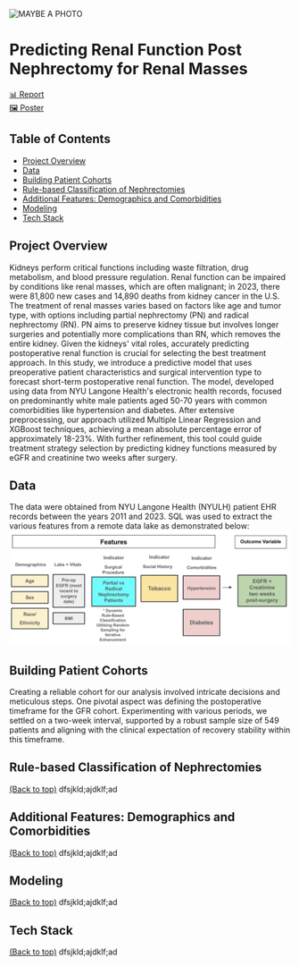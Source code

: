 ![MAYBE A PHOTO](https://github.com/jchen9619/Predicting-Renal-Function-Post-Nephrectomies/blob/main/images/DALL%C2%B7E%202024-04-15%2022.42.18%20-%20A%20wide%2C%20flat%20design%20digital%20illustration%20depicting%20the%20theme%20of%20kidney%20health%20research%2C%20specifically%20focusing%20on%20'Predicting%20Renal%20Function%20Post%20Nephr.webp)
# Predicting Renal Function Post Nephrectomy for Renal Masses
[📊 Report](https://github.com/jchen9619/Predicting-Renal-Function-Post-Nephrectomies/blob/main/reports/Capstone_Final_Report.pdf)<br>
[🖼️ Poster](https://github.com/jchen9619/Predicting-Renal-Function-Post-Nephrectomies/blob/main/reports/vFCapstone_poster_group_9.pdf)

## Table of Contents
- [Project Overview](#Project-Overview)
- [Data](#data) 
- [Building Patient Cohorts](#building-patient-cohorts)
- [Rule-based Classification of Nephrectomies](#Rule-based-Classification-of-Nephrectomies)  
- [Additional Features: Demographics and Comorbidities](#Additional-Features-Demographics-and-Comorbidities)
- [Modeling](#modeling)
- [Tech Stack](#tech-stack)

## Project Overview
Kidneys perform critical functions including waste filtration, drug metabolism, and blood pressure regulation. Renal function can be impaired by conditions like renal masses, which are often malignant; in 2023, there were 81,800 new cases and 14,890 deaths from kidney cancer in the U.S. The treatment of renal masses varies based on factors like age and tumor type, with options including partial nephrectomy (PN) and radical nephrectomy (RN). PN aims to preserve kidney tissue but involves longer surgeries and potentially more complications than RN, which removes the entire kidney. Given the kidneys' vital roles, accurately predicting postoperative renal function is crucial for selecting the best treatment approach. In this study, we introduce a predictive model that uses preoperative patient characteristics and surgical intervention type to forecast short-term postoperative renal function. The model, developed using data from NYU Langone Health's electronic health records, focused on predominantly white male patients aged 50-70 years with common comorbidities like hypertension and diabetes. After extensive preprocessing, our approach utilized Multiple Linear Regression and XGBoost techniques, achieving a mean absolute percentage error of approximately 18-23%. With further refinement, this tool could guide treatment strategy selection by predicting kidney functions measured by eGFR and creatinine two weeks after surgery.

## Data
The data were obtained from NYU Langone Health (NYULH) patient EHR records between the years 2011 and 2023. SQL was used to extract the various features from a remote data lake as demonstrated below:<br>
![features](https://github.com/jchen9619/Predicting-Renal-Function-Post-Nephrectomies/blob/main/images/features.webp)


## Building Patient Cohorts
Creating a reliable cohort for our analysis involved intricate decisions and meticulous steps. One pivotal aspect was defining the postoperative timeframe for the GFR cohort. Experimenting with various periods, we settled on a two-week interval, supported by a robust sample size of 549 patients and aligning with the clinical expectation of recovery stability within this timeframe.


## Rule-based Classification of Nephrectomies
[(Back to top)](#table-of-contents)
dfsjkld;ajdklf;ad

## Additional Features: Demographics and Comorbidities
[(Back to top)](#table-of-contents)
dfsjkld;ajdklf;ad

## Modeling
[(Back to top)](#table-of-contents)
dfsjkld;ajdklf;ad

## Tech Stack
[(Back to top)](#table-of-contents)
dfsjkld;ajdklf;ad
